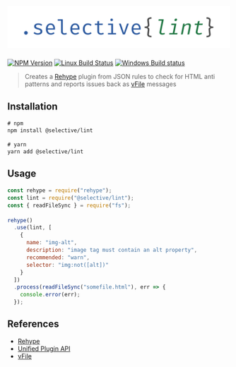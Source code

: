 # ![selective lint](docs/selective-lint.png)

[![NPM Version](https://img.shields.io/npm/v/@selective/lint.svg)](https://www.npmjs.com/package/@selective/lint)
[![Linux Build Status](https://travis-ci.org/ChristianMurphy/selective.svg?branch=master)](https://travis-ci.org/ChristianMurphy/selective)
[![Windows Build status](https://ci.appveyor.com/api/projects/status/5vcbepc478hkyt2f/branch/master?svg=true)](https://ci.appveyor.com/project/ChristianMurphy/selective/branch/master)

> Creates a [Rehype][] plugin from JSON rules to check for HTML anti patterns and reports issues back as [vFile][] messages

## Installation

```shell
# npm
npm install @selective/lint

# yarn
yarn add @selective/lint
```

## Usage

<!-- eslint-disable no-console -->

```javascript
const rehype = require("rehype");
const lint = require("@selective/lint");
const { readFileSync } = require("fs");

rehype()
  .use(lint, [
    {
      name: "img-alt",
      description: "image tag must contain an alt property",
      recommended: "warn",
      selector: "img:not([alt])"
    }
  ])
  .process(readFileSync("somefile.html"), err => {
    console.error(err);
  });
```

## References

* [Rehype][]
* [Unified Plugin API][]
* [vFile][]

[rehype]: https://github.com/rehypejs/rehype
[unified plugin api]: https://unifiedjs.github.io/create-a-plugin.html
[vfile]: https://github.com/vfile/vfile
